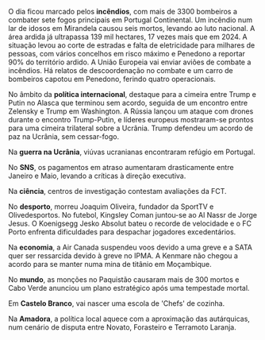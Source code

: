 O dia ficou marcado pelos **incêndios**, com mais de 3300 bombeiros a combater sete fogos principais em Portugal Continental. Um incêndio num lar de idosos em Mirandela causou seis mortos, levando ao luto nacional. A área ardida já ultrapassa 139 mil hectares, 17 vezes mais que em 2024. A situação levou ao corte de estradas e falta de eletricidade para milhares de pessoas, com vários concelhos em risco máximo e Penedono a reportar 90% do território ardido. A União Europeia vai enviar aviões de combate a incêndios. Há relatos de descoordenação no combate e um carro de bombeiros capotou em Penedono, ferindo quatro operacionais.

No âmbito da **política internacional**, destaque para a cimeira entre Trump e Putin no Alasca que terminou sem acordo, seguida de um encontro entre Zelensky e Trump em Washington. A Rússia lançou um ataque com drones durante o encontro Trump-Putin, e líderes europeus mostraram-se prontos para uma cimeira trilateral sobre a Ucrânia. Trump defendeu um acordo de paz na Ucrânia, sem cessar-fogo.

Na **guerra na Ucrânia**, viúvas ucranianas encontraram refúgio em Portugal.

No **SNS**, os pagamentos em atraso aumentaram drasticamente entre Janeiro e Maio, levando a críticas à direção executiva.

Na **ciência**, centros de investigação contestam avaliações da FCT.

No **desporto**, morreu Joaquim Oliveira, fundador da SportTV e Olivedesportos. No futebol, Kingsley Coman juntou-se ao Al Nassr de Jorge Jesus. O Koenigsegg Jesko Absolut bateu o recorde de velocidade e o FC Porto enfrenta dificuldades para despachar jogadores excedentários.

Na **economia**, a Air Canada suspendeu voos devido a uma greve e a SATA quer ser ressarcida devido à greve no IPMA. A Kenmare não chegou a acordo para se manter numa mina de titânio em Moçambique.

No **mundo**, as monções no Paquistão causaram mais de 300 mortos e Cabo Verde anunciou um plano estratégico após uma tempestade mortal.

Em **Castelo Branco**, vai nascer uma escola de 'Chefs' de cozinha.

Na **Amadora**, a política local aquece com a aproximação das autárquicas, num cenário de disputa entre Novato, Forasteiro e Terramoto Laranja.